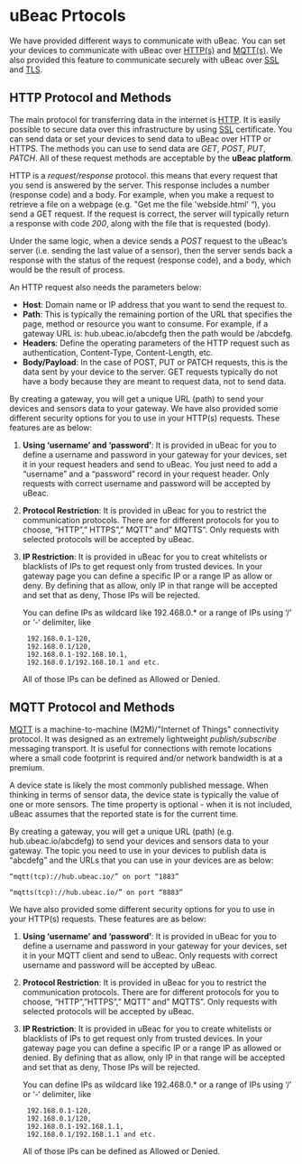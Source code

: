 # uBeac Prtocols

We have provided different ways to communicate with uBeac. You can set your devices to communicate with uBeac over [HTTP(s)](https://en.wikipedia.org/wiki/Hypertext_Transfer_Protocol) and [MQTT(s)](http://mqtt.org/). We also provided this feature to communicate securely with uBeac over [SSL](https://en.wikipedia.org/wiki/SSL) and [TLS](https://en.wikipedia.org/wiki/Transport_Layer_Security).

## HTTP Protocol and Methods

The main protocol for transferring data in the internet is [HTTP](https://en.wikipedia.org/wiki/Hypertext_Transfer_Protocol). It is easily possible to secure data over this infrastructure by using [SSL](https://en.wikipedia.org/wiki/SSL) certificate. You can send data or set your devices to send data to uBeac over HTTP or HTTPS. The methods you can use to send data are *GET*, *POST*, *PUT*, *PATCH*. All of these request methods are acceptable by the **uBeac platform**.

HTTP is a *request/response* protocol. this means that every request that you send is answered by the server. This response includes a number (response code) and a body. For example, when you make a request to retrieve a file on a webpage (e.g. "Get me the file 'webside.html' “), you send a GET request. If the request is correct, the server will typically return a response with code *200*, along with the file that is requested (body).

Under the same logic, when a device sends a *POST* request to the uBeac’s server (i.e. sending the last value of a sensor), then the server sends back a response with the status of the request (response code), and a body, which would be the result of process.

An HTTP request also needs the parameters below:

* **Host**: Domain name or IP address that you want to send the request to.
* **Path**: This is typically the remaining portion of the URL that specifies the page, method or resource you want to consume. For example, if a gateway URL is: hub.ubeac.io/abcdefg then the path would be /abcdefg.
* **Headers**: Define the operating parameters of the HTTP request such as authentication, Content-Type, Content-Length, etc.
* **Body/Payload**: In the case of POST, PUT or PATCH requests, this is the data sent by your device to the server. GET requests typically do not have a body because they are meant to request data, not to send data.

By creating a gateway, you will get a unique URL (path) to send your devices and sensors data to your gateway. We have also provided some different security options for you to use in your HTTP(s) requests.
These features are as below:

1. **Using ‘username’ and ‘password’**: It is provided in uBeac for you to define a username and password in your gateway for your devices, set it in your request headers and send to uBeac. You just need to add a “username” and a “password” record in your request header. Only requests with correct username and password will be accepted by uBeac.

2. **Protocol Restriction**: It is provided in uBeac for you to restrict the communication protocols. There are for different protocols for you to choose, “HTTP”,” HTTPS”,” MQTT” and” MQTTS”. Only requests with selected protocols will be accepted by uBeac.

3. **IP Restriction**: It is provided in uBeac for you to creat whitelists or blacklists of IPs to get request only from trusted devices. In your gateway page you can define a specific IP or a range IP as allow or deny. By defining that as allow, only IP in that range will be accepted and set that as deny, Those IPs will be rejected.

    You can define IPs as wildcard like 192.468.0.* or a range of IPs using ‘/’ or ‘-‘ delimiter, like

        192.168.0.1-120,
        192.168.0.1/120,
        192.168.0.1-192.168.10.1,
        192.168.0.1/192.168.10.1 and etc.

    All of those IPs can be defined as Allowed or Denied.

## MQTT Protocol and Methods

[MQTT](http://mqtt.org/) is a machine-to-machine (M2M)/"Internet of Things" connectivity protocol. It was designed as an extremely lightweight *publish/subscribe* messaging transport. It is useful for connections with remote locations where a small code footprint is required and/or network bandwidth is at a premium.

A device state is likely the most commonly published message. When thinking in terms of sensor data, the device state is typically the value of one or more sensors. The time property is optional - when it is not included, uBeac assumes that the reported state is for the current time.

By creating a gateway, you will get a unique URL (path) (e.g. hub.ubeac.io/abcdefg) to send your devices and sensors data to your gateway. The topic you need to use in your devices to publish data is “abcdefg” and the URLs that you can use in your devices are as below:

`“mqtt(tcp)://hub.ubeac.io/” on port “1883”`

`“mqtts(tcp)://hub.ubeac.io/” on port “8883”`

We have also provided some different security options for you to use in your HTTP(s) requests.
These features are as below:

1. **Using ‘username’ and ‘password’**: It is provided in uBeac for you to define a username and password in your gateway for your devices, set it in your MQTT client and send to uBeac. Only requests with correct username and password will be accepted by uBeac.

2. **Protocol Restriction**: It is provided in uBeac for you to restrict the communication protocols. There are for different protocols for you to choose, “HTTP”,”HTTPS”,” MQTT” and” MQTTS”. Only requests with selected protocols will be accepted by uBeac.

3. **IP Restriction**: It is provided in uBeac for you to create whitelists or blacklists of IPs to get request only from trusted devices. In your gateway page you can define a specific IP or a range IP as allowed or denied. By defining that as allow, only IP in that range will be accepted and set that as deny, Those IPs will be rejected.

    You can define IPs as wildcard like 192.468.0.* or a range of IPs using ‘/’ or ‘-‘ delimiter, like

        192.168.0.1-120,
        192.168.0.1/120,
        192.168.0.1-192.168.1.1,
        192.168.0.1/192.168.1.1 and etc.

    All of those IPs can be defined as Allowed or Denied.